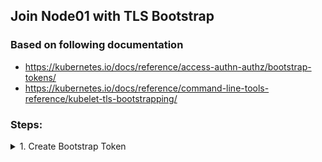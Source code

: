 ## Join Node01 with TLS Bootstrap


### Based on following documentation
- https://kubernetes.io/docs/reference/access-authn-authz/bootstrap-tokens/
- https://kubernetes.io/docs/reference/command-line-tools-reference/kubelet-tls-bootstrapping/


### Steps:

<details><summary>1. Create Bootstrap Token</summary><p>

**Requirements:**
<ul style="list-style-type:circle;">
  <li>Token ID: 07401b</li>
  <li>Token Secret: f395accd246ae52d</li>
  <li>auth-extra-groups: system:bootstrappers:node01</li>
  <li>Namespace: kube-system</li>
</ul>

<details><summary>Solution:</summary><p>

```
cat <<EOF | kubectl apply -f -
apiVersion: v1
kind: Secret
metadata:
  # Name MUST be of form "bootstrap-token-<token id>"
  name: bootstrap-token-07401b
  namespace: kube-system

# Type MUST be 'bootstrap.kubernetes.io/token'
type: bootstrap.kubernetes.io/token
stringData:
  # Human readable description. Optional.
  description: "The default bootstrap token generated by 'kubeadm init'."

  # Token ID and secret. Required.
  token-id: 07401b
  token-secret: f395accd246ae52d

  # Allowed usages.
  usage-bootstrap-authentication: "true"
  usage-bootstrap-signing: "true"

  # Extra groups to authenticate the token as. Must start with "system:bootstrappers:"
  auth-extra-groups: system:bootstrappers:node01
EOF
```{{execute master}}
</p></details>
</p></details>

<details><summary>2. Create Signing ConfigMap namespace</summary><p>

**Requirements:**
<ul style="list-style-type:circle;">
  <li>Namespace: kube-public</li>
  <li>Name: cluster-info</li>
</ul>


<details><summary>Solution:</summary><p>
```
cat <<EOF | kubectl apply -f -
apiVersion: v1
kind: ConfigMap
metadata:
  name: cluster-info
  namespace: kube-public
data:
  kubeconfig: |
    apiVersion: v1
    clusters:
    - cluster:
        certificate-authority-data: $(kubectl config view --raw -o jsonpath='{.clusters[0].cluster.certificate-authority-data}')
        server: $(kubectl config view -o jsonpath='{.clusters[0].cluster.server}')
      name: ""
    contexts: []
    current-context: ""
    kind: Config
    preferences: {}
    users: []
EOF
```{{execute master}}
</p></details>
</p></details>


<details><summary>3. Create ClusterRoleBinding required for the system:bootstrappers group to create CSR</summary><p>

**Requirements:**
<ul style="list-style-type:circle;">
  <li>ClusterRoleBinding Name: create-csrs-for-bootstrapping</li>
  <li>ClusterRole: system:node-bootstrapper</li>
  <li>Group: system:bootstrappers</li>
</ul>

<details><summary>Solution:</summary><p>
```
kubectl create clusterrolebinding create-csrs-for-bootstrapping \
  --clusterrole=system:node-bootstrapper \
  --group=system:bootstrappers
```{{execute master}}


It will create following configuration:
```
apiVersion: rbac.authorization.k8s.io/v1
kind: ClusterRoleBinding
metadata:
  name: create-csrs-for-bootstrapping
subjects:
- kind: Group
  name: system:bootstrappers
  apiGroup: rbac.authorization.k8s.io
roleRef:
  kind: ClusterRole
  name: system:node-bootstrapper
  apiGroup: rbac.authorization.k8s.io
```
</p></details>
</p></details>


<details><summary>4. Create Kubelet Bootstrap Configuration</summary><p>

**Requirements:**
<ul style="list-style-type:circle;">
  <li>Host: node01</li>
  <li>Filename: /etc/kubernetes/bootstrap-kubelet.conf</li>
  <li>Bootstrap file: /etc/kubernetes/bootstrap-kubelet.conf</li>
</ul>

<details><summary>Solution:</summary><p>

On `master` node:
```
kubectl config --kubeconfig=/tmp/bootstrap-kubelet.conf \
  set-cluster bootstrap \
  --server=$(kubectl config view -o jsonpath='{.clusters[0].cluster.server}') \
  --certificate-authority=/etc/kubernetes/pki/ca.crt \
  --embed-certs=true

kubectl config --kubeconfig=/tmp/bootstrap-kubelet.conf \
  set-credentials kubelet-bootstrap \
  --token=07401b.f395accd246ae52d

kubectl config --kubeconfig=/tmp/bootstrap-kubelet.conf \
  set-context bootstrap \
  --user=kubelet-bootstrap \
  --cluster=bootstrap

kubectl config --kubeconfig=/tmp/bootstrap-kubelet.conf \
  use-context bootstrap
```{{execute master}}


Then, copy it to `node01`:
```bash
scp -o StrictHostKeyChecking=no /tmp/bootstrap-kubelet.conf node01:/etc/kubernetes/bootstrap-kubelet.conf
```{{execute master}}
</p></details>
</p></details>


<details><summary>5. Configure Kubelet to run in bootstrap mode</summary><p>

**Requirements:**
<ul style="list-style-type:circle;">
  <li>Host: node01</li>
  <li>Service file: /lib/systemd/system/kubelet.service</li>
  <li>Bootstrap file: /etc/kubernetes/bootstrap-kubelet.conf</li>
  <li>CGroup Driver: systemd</li>
</ul>


<details><summary>Solution:</summary><p>

```
sed -i 's@ExecStart=.*@ExecStart=/usr/bin/kubelet --bootstrap-kubeconfig=/etc/kubernetes/bootstrap-kubelet.conf --kubeconfig=/etc/kubernetes/kubelet.conf --cgroup-driver=systemd@' /lib/systemd/system/kubelet.service
systemctl daemon-reload
systemctl start kubelet
```{{execute node01}}
</p></details>
</p></details>




<!-- 

<details><summary>4. Approve all CSRs for the group "system:bootstrappers"</summary><p>

```
cat <<EOF | kubectl apply -f -
apiVersion: rbac.authorization.k8s.io/v1
kind: ClusterRoleBinding
metadata:
  name: auto-approve-csrs-for-group
subjects:
- kind: Group
  name: system:bootstrappers
  apiGroup: rbac.authorization.k8s.io
roleRef:
  kind: ClusterRole
  name: system:certificates.k8s.io:certificatesigningrequests:nodeclient
  apiGroup: rbac.authorization.k8s.io
EOF
```{{execute master}}
</p></details>

<details><summary>5. Approve renewal CSRs for the group "system:nodes"</summary><p>

kubectl create clusterrolebinding auto-approve-renewals-for-nodes --clusterrole=system:certificates.k8s.io:certificatesigningrequests:selfnodeclient --group=system:nodes

```
cat <<EOF | kubectl apply -f -
apiVersion: rbac.authorization.k8s.io/v1
kind: ClusterRoleBinding
metadata:
  name: auto-approve-renewals-for-nodes
subjects:
- kind: Group
  name: system:nodes
  apiGroup: rbac.authorization.k8s.io
roleRef:
  kind: ClusterRole
  name: system:certificates.k8s.io:certificatesigningrequests:selfnodeclient
  apiGroup: rbac.authorization.k8s.io
EOF
```{{execute master}}
</p></details>

<details><summary>6. Generate `bootstrap-kubelet.conf`</summary><p>

```
kubectl config --kubeconfig=/tmp/bootstrap-kubelet.conf \
  set-cluster bootstrap \
  --server=$(kubectl config view -o jsonpath='{.clusters[0].cluster.server}') \
  --certificate-authority=/etc/kubernetes/pki/ca.crt \
  --embed-certs=true

kubectl config --kubeconfig=/tmp/bootstrap-kubelet.conf \
  set-credentials kubelet-bootstrap \
  --token=07401b.f395accd246ae52d

kubectl config --kubeconfig=/tmp/bootstrap-kubelet.conf \
  set-context bootstrap \
  --user=kubelet-bootstrap \
  --cluster=bootstrap

kubectl config --kubeconfig=/tmp/bootstrap-kubelet.conf \
  use-context bootstrap
```{{execute master}}

And Copy it to node01:
```
scp -o StrictHostKeyChecking=no /tmp/bootstrap-kubelet.conf node01:/etc/kubernetes/bootstrap-kubelet.conf
```{{execute master}}
</p></details>




<details><summary>7. Go to node01 and start kubelet</summary><p>

```
ssh -o StrictHostKeyChecking=no node01 "systemctl start kubelet"
```{{execute master}}
</p></details>


<details><summary>8. Check that `node01` has joined the cluster</summary><p>

```
kubectl get nodes
```{{execute master}}
</p></details> -->

